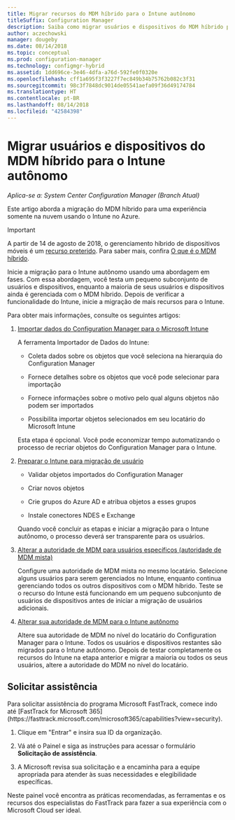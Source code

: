 ```yaml
---
title: Migrar recursos do MDM híbrido para o Intune autônomo
titleSuffix: Configuration Manager
description: Saiba como migrar usuários e dispositivos do MDM híbrido para o Intune no Azure.
author: aczechowski
manager: dougeby
ms.date: 08/14/2018
ms.topic: conceptual
ms.prod: configuration-manager
ms.technology: configmgr-hybrid
ms.assetid: 1dd696ce-3e46-4dfa-a76d-592fe0f0320e
ms.openlocfilehash: cff1a695f3f3227f7ec849b34b75762b082c3f31
ms.sourcegitcommit: 98c3f7848dc9014de05541aefa09f36d49174784
ms.translationtype: HT
ms.contentlocale: pt-BR
ms.lasthandoff: 08/14/2018
ms.locfileid: "42584398"
---
```

# <a name="migrate-hybrid-mdm-users-and-devices-to-intune-standalone"></a>Migrar usuários e dispositivos do MDM híbrido para o Intune autônomo

*Aplica-se a: System Center Configuration Manager (Branch Atual)*    

Este artigo aborda a migração do MDM híbrido para uma experiência somente na nuvem usando o Intune no Azure. 

> [!Important]  
> A partir de 14 de agosto de 2018, o gerenciamento híbrido de dispositivos móveis é um [recurso preterido](/sccm/core/plan-design/changes/deprecated/removed-and-deprecated-cmfeatures). Para saber mais, confira [O que é o MDM híbrido](/sccm/mdm/understand/hybrid-mobile-device-management).<!--Intune feature 2683117-->  


Inicie a migração para o Intune autônomo usando uma abordagem em fases. Com essa abordagem, você testa um pequeno subconjunto de usuários e dispositivos, enquanto a maioria de seus usuários e dispositivos ainda é gerenciada com o MDM híbrido. Depois de verificar a funcionalidade do Intune, inicie a migração de mais recursos para o Intune.    

Para obter mais informações, consulte os seguintes artigos:    
  
1.  [Importar dados do Configuration Manager para o Microsoft Intune](migrate-import-data.md)   

    A ferramenta Importador de Dados do Intune:  

    - Coleta dados sobre os objetos que você seleciona na hierarquia do Configuration Manager  

    - Fornece detalhes sobre os objetos que você pode selecionar para importação   

    - Fornece informações sobre o motivo pelo qual alguns objetos não podem ser importados  

    - Possibilita importar objetos selecionados em seu locatário do Microsoft Intune  

    Esta etapa é opcional. Você pode economizar tempo automatizando o processo de recriar objetos do Configuration Manager para o Intune.  

2.  [Preparar o Intune para migração de usuário](migrate-prepare-intune.md)    

    - Validar objetos importados do Configuration Manager  

    - Criar novos objetos  

    - Crie grupos do Azure AD e atribua objetos a esses grupos  

    - Instale conectores NDES e Exchange  

    Quando você concluir as etapas e iniciar a migração para o Intune autônomo, o processo deverá ser transparente para os usuários.   

3.  [Alterar a autoridade de MDM para usuários específicos (autoridade de MDM mista)](migrate-mixed-authority.md)    

    Configure uma autoridade de MDM mista no mesmo locatário. Selecione alguns usuários para serem gerenciados no Intune, enquanto continua gerenciando todos os outros dispositivos com o MDM híbrido. Teste se o recurso do Intune está funcionando em um pequeno subconjunto de usuários de dispositivos antes de iniciar a migração de usuários adicionais.   

4.  [Alterar sua autoridade de MDM para o Intune autônomo](change-mdm-authority.md)     

    Altere sua autoridade de MDM no nível do locatário do Configuration Manager para o Intune. Todos os usuários e dispositivos restantes são migrados para o Intune autônomo. Depois de testar completamente os recursos do Intune na etapa anterior e migrar a maioria ou todos os seus usuários, altere a autoridade do MDM no nível do locatário.



## <a name="request-assistance"></a>Solicitar assistência
<!--Intune bug 2339232-->Para solicitar assistência do programa Microsoft FastTrack, comece indo até [FastTrack for Microsoft 365](https://fasttrack.microsoft.com/microsoft365/capabilities?view=security).

1. Clique em "Entrar" e insira sua ID da organização.  

2. Vá até o Painel e siga as instruções para acessar o formulário **Solicitação de assistência**.    

3. A Microsoft revisa sua solicitação e a encaminha para a equipe apropriada para atender às suas necessidades e elegibilidade específicas.  

Neste painel você encontra as práticas recomendadas, as ferramentas e os recursos dos especialistas do FastTrack para fazer a sua experiência com o Microsoft Cloud ser ideal.

